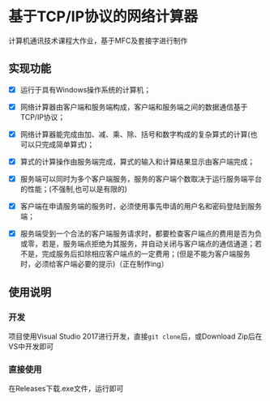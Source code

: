 # 基于TCP/IP协议的网络计算器

计算机通讯技术课程大作业，基于MFC及套接字进行制作

## 实现功能

- [x] 运行于具有Windows操作系统的计算机；

- [x] 网络计算器由客户端和服务端构成，客户端和服务端之间的数据通信基于TCP/IP协议；

- [x] 网络计算器能完成由加、减、乘、除、括号和数字构成的复杂算式的计算(也可以只完成简单算式)；

- [x] 算式的计算操作由服务端完成，算式的输入和计算结果显示由客户端完成；

- [x] 服务端可以同时为多个客户端服务，服务的客户端个数取决于运行服务端平台的性能；(不强制,也可以是有限的)

- [x] 客户端在申请服务端的服务时，必须使用事先申请的用户名和密码登陆到服务端； 

- [x] 服务端受到一个合法的客户端服务请求时，都要检查客户端点的费用是否为负或零，若是，服务端点拒绝为其服务，并自动关闭与客户端点的通信通道；若不是，完成服务后扣除相应客户端点的一定费用；(但是不能为客户端服务时，必须给客户端必要的提示)（正在制作ing）


## 使用说明

### 开发
项目使用Visual Studio 2017进行开发，直接`git clone`后，或Download Zip后在VS中开发即可

### 直接使用
在Releases下载.exe文件，运行即可
